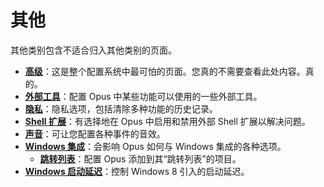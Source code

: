 # 其他

其他类别包含不适合归入其他类别的页面。

- **[高级](/Manual/preferences/preferences_categories/miscellaneous/advanced_options.zh.md)**：这是整个配置系统中最可怕的页面。您真的不需要查看此处内容。真的。
- **[外部工具](/Manual/preferences/preferences_categories/miscellaneous/external_tools.zh.md)**：配置 Opus 中某些功能可以使用的一些外部工具。
- **[隐私](/Manual/preferences/preferences_categories/miscellaneous/privacy.zh.md)**：隐私选项，包括清除多种功能的历史记录。
- **[ Shell 扩展](/Manual/preferences/preferences_categories/miscellaneous/shell_extensions.zh.md)**：有选择地在 Opus 中启用和禁用外部 Shell 扩展以解决问题。
- **[声音](/Manual/preferences/preferences_categories/miscellaneous/sounds.zh.md)**：可让您配置各种事件的音效。
- **[Windows 集成](/Manual/preferences/preferences_categories/miscellaneous/windows_integration/README.zh.md)**：会影响 Opus 如何与 Windows 集成的各种选项。
  - **[跳转列表](/Manual/preferences/preferences_categories/miscellaneous/windows_integration/jump_list.zh.md)**：配置 Opus 添加到其“跳转列表”的项目。
- **[Windows 启动延迟](/Manual/preferences/preferences_categories/miscellaneous/windows_startup_delay.zh.md)**：控制 Windows 8 引入的启动延迟。